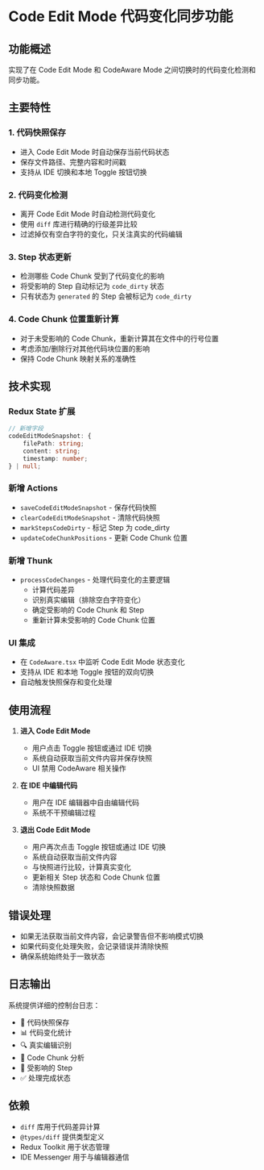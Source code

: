 # Code Edit Mode 代码变化同步功能

## 功能概述

实现了在 Code Edit Mode 和 CodeAware Mode 之间切换时的代码变化检测和同步功能。

## 主要特性

### 1. 代码快照保存
- 进入 Code Edit Mode 时自动保存当前代码状态
- 保存文件路径、完整内容和时间戳
- 支持从 IDE 切换和本地 Toggle 按钮切换

### 2. 代码变化检测
- 离开 Code Edit Mode 时自动检测代码变化
- 使用 `diff` 库进行精确的行级差异比较
- 过滤掉仅有空白字符的变化，只关注真实的代码编辑

### 3. Step 状态更新
- 检测哪些 Code Chunk 受到了代码变化的影响
- 将受影响的 Step 自动标记为 `code_dirty` 状态
- 只有状态为 `generated` 的 Step 会被标记为 `code_dirty`

### 4. Code Chunk 位置重新计算
- 对于未受影响的 Code Chunk，重新计算其在文件中的行号位置
- 考虑添加/删除行对其他代码块位置的影响
- 保持 Code Chunk 映射关系的准确性

## 技术实现

### Redux State 扩展
```typescript
// 新增字段
codeEditModeSnapshot: {
    filePath: string;
    content: string;
    timestamp: number;
} | null;
```

### 新增 Actions
- `saveCodeEditModeSnapshot` - 保存代码快照
- `clearCodeEditModeSnapshot` - 清除代码快照
- `markStepsCodeDirty` - 标记 Step 为 code_dirty
- `updateCodeChunkPositions` - 更新 Code Chunk 位置

### 新增 Thunk
- `processCodeChanges` - 处理代码变化的主要逻辑
  - 计算代码差异
  - 识别真实编辑（排除空白字符变化）
  - 确定受影响的 Code Chunk 和 Step
  - 重新计算未受影响的 Code Chunk 位置

### UI 集成
- 在 `CodeAware.tsx` 中监听 Code Edit Mode 状态变化
- 支持从 IDE 和本地 Toggle 按钮的双向切换
- 自动触发快照保存和变化处理

## 使用流程

1. **进入 Code Edit Mode**
   - 用户点击 Toggle 按钮或通过 IDE 切换
   - 系统自动获取当前文件内容并保存快照
   - UI 禁用 CodeAware 相关操作

2. **在 IDE 中编辑代码**
   - 用户在 IDE 编辑器中自由编辑代码
   - 系统不干预编辑过程

3. **退出 Code Edit Mode**
   - 用户再次点击 Toggle 按钮或通过 IDE 切换
   - 系统自动获取当前文件内容
   - 与快照进行比较，计算真实变化
   - 更新相关 Step 状态和 Code Chunk 位置
   - 清除快照数据

## 错误处理

- 如果无法获取当前文件内容，会记录警告但不影响模式切换
- 如果代码变化处理失败，会记录错误并清除快照
- 确保系统始终处于一致状态

## 日志输出

系统提供详细的控制台日志：
- 📸 代码快照保存
- 📊 代码变化统计
- 🔍 真实编辑识别
- 📍 Code Chunk 分析
- 🎯 受影响的 Step
- ✅ 处理完成状态

## 依赖

- `diff` 库用于代码差异计算
- `@types/diff` 提供类型定义
- Redux Toolkit 用于状态管理
- IDE Messenger 用于与编辑器通信
